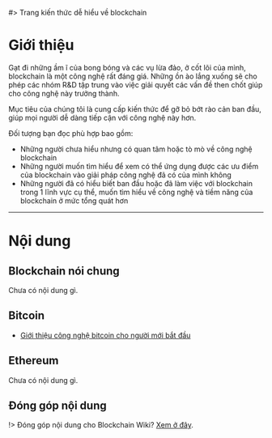 #> Trang kiến thức dễ hiểu về blockchain

# Giới thiệu

Gạt đi những ầm ĩ của bong bóng và các vụ lừa đảo, ở cốt lõi của mình, blockchain là một công nghệ rất đáng giá. Những ồn ào lắng xuống sẽ cho phép các nhóm R&D tập trung vào việc giải quyết các vấn đề then chốt giúp cho công nghệ này trưởng thành.

Mục tiêu của chúng tôi là cung cấp kiến thức để gỡ bỏ bớt rào cản ban đầu, giúp mọi người dễ dàng tiếp cận với công nghệ này hơn.

Đối tượng bạn đọc phù hợp bao gồm:

- Những người chưa hiểu nhưng có quan tâm hoặc tò mò về công nghệ blockchain
- Những người muốn tìm hiểu để xem có thể ứng dụng được các ưu điểm của blockchain vào giải pháp công nghệ đã có của mình không
- Những người đã có hiểu biết ban đầu hoặc đã làm việc với blockchain trong 1 lĩnh vực cụ thể, muốn tìm hiểu về công nghệ và tiềm năng của blockchain ở mức tổng quát hơn

---

# Nội dung

## Blockchain nói chung

Chưa có nội dung gì.

## Bitcoin
- [Giới thiệu công nghệ bitcoin cho người mới bắt đầu](bitcoin/)

## Ethereum

Chưa có nội dung gì.

## Đóng góp nội dung

!> Đóng góp nội dung cho Blockchain Wiki? [Xem ở đây](/contribute).
